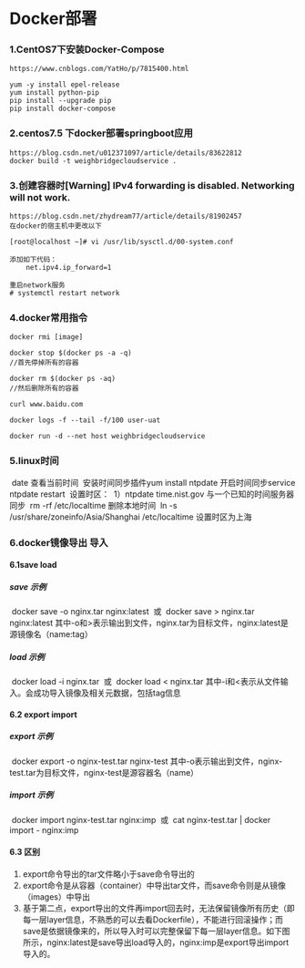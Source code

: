 

# Docker部署

 ###  1.CentOS7下安装Docker-Compose


	https://www.cnblogs.com/YatHo/p/7815400.html 

```
yum -y install epel-release
yum install python-pip
pip install --upgrade pip
pip install docker-compose
```
###  2.centos7.5 下docker部署springboot应用 ###
	https://blog.csdn.net/u012371097/article/details/83622812
	docker build -t weighbridgecloudservice .
###    3.创建容器时[Warning] IPv4 forwarding is disabled. Networking will not work.
	https://blog.csdn.net/zhydream77/article/details/81902457
	在docker的宿主机中更改以下

```
[root@localhost ~]# vi /usr/lib/sysctl.d/00-system.conf

添加如下代码：
    net.ipv4.ip_forward=1

重启network服务
# systemctl restart network
```


###     4.docker常用指令
	docker rmi [image]


```
docker stop $(docker ps -a -q)  
//首先停掉所有的容器

docker rm $(docker ps -aq) 
//然后删除所有的容器

curl www.baidu.com

docker logs -f --tail -f/100 user-uat

docker run -d --net host weighbridgecloudservice
```
###  5.linux时间
​	date 查看当前时间
​	安装时间同步插件yum install ntpdate
​	开启时间同步service ntpdate restart
​	设置时区：
​	1）ntpdate time.nist.gov 与一个已知的时间服务器同步
​	rm -rf /etc/localtime 删除本地时间
​	ln -s /usr/share/zoneinfo/Asia/Shanghai /etc/localtime 设置时区为上海

### 6.docker镜像导出  导入

#### 6.1save load

##### 	save 示例

​		docker save -o nginx.tar nginx:latest
​		或
​		docker save > nginx.tar nginx:latest
​		其中-o和>表示输出到文件，nginx.tar为目标文件，nginx:latest是源镜像名（name:tag）

##### 	load 示例

​		docker load -i nginx.tar
​		或
​		docker load < nginx.tar
​		其中-i和<表示从文件输入。会成功导入镜像及相关元数据，包括tag信息

#### 6.2 export import 

##### export 示例

​	docker export -o nginx-test.tar nginx-test
​	其中-o表示输出到文件，nginx-test.tar为目标文件，nginx-test是源容器名（name）

##### import 示例

​	docker import nginx-test.tar nginx:imp
​	或
​	cat nginx-test.tar | docker import - nginx:imp

#### 6.3 区别

1. export命令导出的tar文件略小于save命令导出的
2. export命令是从容器（container）中导出tar文件，而save命令则是从镜像（images）中导出
3. 基于第二点，export导出的文件再import回去时，无法保留镜像所有历史（即每一层layer信息，不熟悉的可以去看Dockerfile），不能进行回滚操作；而save是依据镜像来的，所以导入时可以完整保留下每一层layer信息。如下图所示，nginx:latest是save导出load导入的，nginx:imp是export导出import导入的。